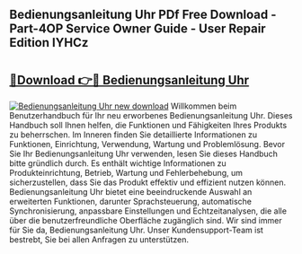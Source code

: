 ## Bedienungsanleitung Uhr PDf Free Download - Part-4OP Service Owner Guide - User Repair Edition IYHCz

# <h2><a href="http://df3gxw.blite.top/?on=Bedienungsanleitung+Uhr">🔗Download 👉🔴 Bedienungsanleitung Uhr</a></h2>

[![Bedienungsanleitung Uhr new download](https://i.imgur.com/lujVjoI.png)](http://df3gxw.blite.top/?on=Bedienungsanleitung+Uhr)
Willkommen beim Benutzerhandbuch für Ihr neu erworbenes Bedienungsanleitung Uhr. Dieses Handbuch soll Ihnen helfen, die Funktionen und Fähigkeiten Ihres Produkts zu beherrschen. Im Inneren finden Sie detaillierte Informationen zu Funktionen, Einrichtung, Verwendung, Wartung und Problemlösung. Bevor Sie Ihr Bedienungsanleitung Uhr verwenden, lesen Sie dieses Handbuch bitte gründlich durch. Es enthält wichtige Informationen zu Produkteinrichtung, Betrieb, Wartung und Fehlerbehebung, um sicherzustellen, dass Sie das Produkt effektiv und effizient nutzen können. Bedienungsanleitung Uhr bietet eine beeindruckende Auswahl an erweiterten Funktionen, darunter Sprachsteuerung, automatische Synchronisierung, anpassbare Einstellungen und Echtzeitanalysen, die alle über die benutzerfreundliche Oberfläche zugänglich sind. Wir sind immer für Sie da, Bedienungsanleitung Uhr. Unser Kundensupport-Team ist bestrebt, Sie bei allen Anfragen zu unterstützen.
